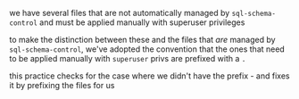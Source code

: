 we have several files that are not automatically managed by `sql-schema-control` and must be applied manually with superuser privileges

to make the distinction between these and the files that _are_ managed by `sql-schema-control`, we've adopted the convention that the ones that need to be applied manually with `superuser` privs are prefixed with a `.`

this practice checks for the case where we didn't have the prefix - and fixes it by prefixing the files for us
